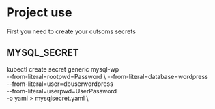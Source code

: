 # Project use  

First you need to create your cutsoms secrets 


## MYSQL_SECRET

kubectl create secret generic mysql-wp \
--from-literal=rootpwd=Password \ --from-literal=database=wordpress \
--from-literal=user=dbuserwordpress \
--from-literal=userpwd=UserPassword \
 -o yaml  > mysqlsecret.yaml \



